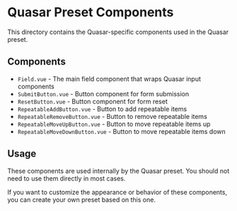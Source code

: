 # Quasar Preset Components

This directory contains the Quasar-specific components used in the Quasar preset.

## Components

- `Field.vue` - The main field component that wraps Quasar input components
- `SubmitButton.vue` - Button component for form submission
- `ResetButton.vue` - Button component for form reset
- `RepeatableAddButton.vue` - Button to add repeatable items
- `RepeatableRemoveButton.vue` - Button to remove repeatable items
- `RepeatableMoveUpButton.vue` - Button to move repeatable items up
- `RepeatableMoveDownButton.vue` - Button to move repeatable items down

## Usage

These components are used internally by the Quasar preset. You should not need to use them directly in most cases.

If you want to customize the appearance or behavior of these components, you can create your own preset based on this one.